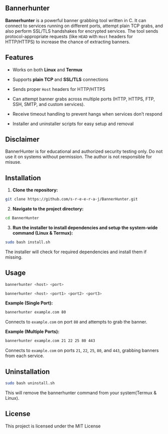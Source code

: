 ## Bannerhunter
**Bannerhunter** is a powerful banner grabbing tool written in C.
It can connect to services running on different ports, attempt plain TCP grabs, and also perform SSL/TLS handshakes for encrypted services.
The tool sends protocol-appropriate requests (like `HEAD` with `Host` headers for HTTP/HTTPS) to increase the chance of extracting banners.

## Features

- Works on both **Linux** and **Termux**

- Supports **plain TCP** and **SSL/TLS** connections

- Sends proper `Host` headers for HTTP/HTTPS

- Can attempt banner grabs across multiple ports (HTTP, HTTPS, FTP, SSH, SMTP, and custom services).

- Receive timeout handling to prevent hangs when services don’t respond

- Installer and uninstaller scripts for easy setup and removal

## Disclaimer 
BannerHunter is for educational and authorized security testing only. 
Do not use it on systems without permission. The author is not responsible for misuse.

  ## Installation

1. **Clone the repository:**
```bash
git clone https://github.com/s-r-e-e-r-a-j/BannerHunter.git
```
2. **Navigate to the project directory:**
```bash
cd BannerHunter
```
3. **Run the installer to install dependencies and setup the system-wide command (Linux & Termux):**
```bash
sudo bash install.sh
```
The installer will check for required dependencies and install them if missing.

## Usage
```bash
bannerhunter <host> <port>
```
```bash
bannerhunter <host> <port1> <port2> <port3>
```

**Example (Single Port):**
```bash
bannerhunter example.com 80
```
Connects to `example.com` on port `80` and attempts to grab the banner.

**Example (Multiple Ports):**
```bash
bannerhunter example.com 21 22 25 80 443
```
Connects to `example.com` on ports `21`, `22`, `25`, `80`, and `443`, grabbing banners from each service.

## Uninstallation
```bash
sudo bash uninstall.sh
```
This will remove the bannerhunter command from your system(Termux & Linux).

## License
This project is licensed under the MIT License
